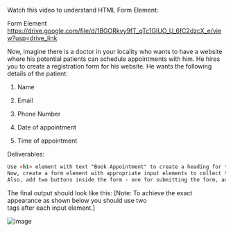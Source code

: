 Watch this video to understand HTML Form Element:

Form Element   https://drive.google.com/file/d/1BGORkvy9fT_qTc1GIUO_U_6fC2dzcX_e/view?usp=drive_link



Now, imagine there is a doctor in your locality who wants to have a website where his potential patients can schedule appointments with him. He hires you to create a registration form for his website. He wants the following details of the patient:

1. Name

2. Email

3. Phone Number

4. Date of appointment

5. Time of appointment



Deliverables:
```md
Use <h1> element with text "Book Appointment" to create a heading for the form.
Now, create a form element with appropriate input elements to collect the details asked by doctor.
Also, add two buttons inside the form - one for submitting the form, and other for resetting the form.
```

The final output should look like this: [Note: To achieve the exact appearance as shown below you should use two <br> tags after each input element.]


![image](https://github.com/user-attachments/assets/285ce190-88a8-44be-b39f-2da06b2f807e)



